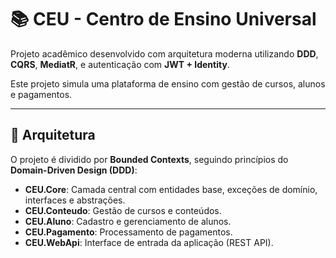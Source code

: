 # 📚 CEU - Centro de Ensino Universal

Projeto acadêmico desenvolvido com arquitetura moderna utilizando **DDD**, **CQRS**, **MediatR**, e autenticação com **JWT + Identity**.

Este projeto simula uma plataforma de ensino com gestão de cursos, alunos e pagamentos.

---

## 🧱 Arquitetura

O projeto é dividido por **Bounded Contexts**, seguindo princípios do **Domain-Driven Design (DDD)**:

- **CEU.Core**: Camada central com entidades base, exceções de domínio, interfaces e abstrações.
- **CEU.Conteudo**: Gestão de cursos e conteúdos.
- **CEU.Aluno**: Cadastro e gerenciamento de alunos.
- **CEU.Pagamento**: Processamento de pagamentos.
- **CEU.WebApi**: Interface de entrada da aplicação (REST API).